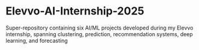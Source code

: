 # Elevvo-AI-Internship-2025
Super-repository containing six AI/ML projects developed during my Elevvo internship, spanning clustering, prediction, recommendation systems, deep learning, and forecasting
